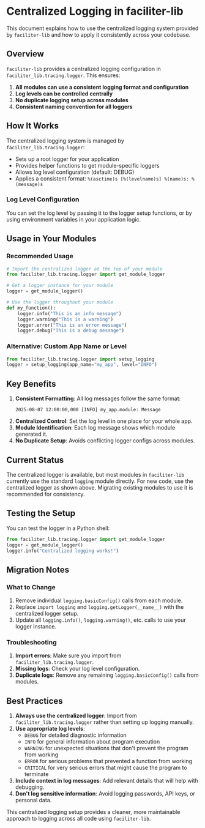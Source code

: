 
# Centralized Logging in faciliter-lib

This document explains how to use the centralized logging system provided by `faciliter-lib` and how to apply it consistently across your codebase.


## Overview

`faciliter-lib` provides a centralized logging configuration in `faciliter_lib.tracing.logger`. This ensures:

1. **All modules can use a consistent logging format and configuration**
2. **Log levels can be controlled centrally**
3. **No duplicate logging setup across modules**
4. **Consistent naming convention for all loggers**


## How It Works

The centralized logging system is managed by `faciliter_lib.tracing.logger`:

- Sets up a root logger for your application
- Provides helper functions to get module-specific loggers
- Allows log level configuration (default: DEBUG)
- Applies a consistent format: `%(asctime)s [%(levelname)s] %(name)s: %(message)s`


### Log Level Configuration

You can set the log level by passing it to the logger setup functions, or by using environment variables in your application logic.


## Usage in Your Modules

### Recommended Usage

```python
# Import the centralized logger at the top of your module
from faciliter_lib.tracing.logger import get_module_logger

# Get a logger instance for your module
logger = get_module_logger()

# Use the logger throughout your module
def my_function():
    logger.info("This is an info message")
    logger.warning("This is a warning")
    logger.error("This is an error message")
    logger.debug("This is a debug message")
```

### Alternative: Custom App Name or Level

```python
from faciliter_lib.tracing.logger import setup_logging
logger = setup_logging(app_name="my_app", level="INFO")
```


## Key Benefits

1. **Consistent Formatting**: All log messages follow the same format:
    ```
    2025-08-07 12:00:00,000 [INFO] my_app.module: Message
    ```
2. **Centralized Control**: Set the log level in one place for your whole app.
3. **Module Identification**: Each log message shows which module generated it.
4. **No Duplicate Setup**: Avoids conflicting logger configs across modules.


## Current Status

The centralized logger is available, but most modules in `faciliter-lib` currently use the standard `logging` module directly. For new code, use the centralized logger as shown above. Migrating existing modules to use it is recommended for consistency.


## Testing the Setup

You can test the logger in a Python shell:

```python
from faciliter_lib.tracing.logger import get_module_logger
logger = get_module_logger()
logger.info("Centralized logging works!")
```


## Migration Notes

### What to Change
1. Remove individual `logging.basicConfig()` calls from each module.
2. Replace `import logging` and `logging.getLogger(__name__)` with the centralized logger setup.
3. Update all `logging.info()`, `logging.warning()`, etc. calls to use your logger instance.

### Troubleshooting

1. **Import errors**: Make sure you import from `faciliter_lib.tracing.logger`.
2. **Missing logs**: Check your log level configuration.
3. **Duplicate logs**: Remove any remaining `logging.basicConfig()` calls from modules.


## Best Practices

1. **Always use the centralized logger**: Import from `faciliter_lib.tracing.logger` rather than setting up logging manually.
2. **Use appropriate log levels**: 
    - `DEBUG` for detailed diagnostic information
    - `INFO` for general information about program execution
    - `WARNING` for unexpected situations that don't prevent the program from working
    - `ERROR` for serious problems that prevented a function from working
    - `CRITICAL` for very serious errors that might cause the program to terminate
3. **Include context in log messages**: Add relevant details that will help with debugging.
4. **Don't log sensitive information**: Avoid logging passwords, API keys, or personal data.

This centralized logging setup provides a cleaner, more maintainable approach to logging across all code using `faciliter-lib`.
